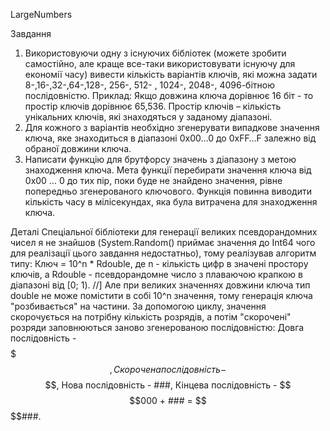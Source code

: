 LargeNumbers

Завдання
1) Використовуючи одну з існуючих бібліотек (можете зробити самостійно, але краще все-таки використовувати існуючу для економії часу) вивести кількість варіантів ключів, які можна задати 8-,16-,32-,64-,128-, 256-, 512- , 1024-, 2048-, 4096-бітною послідовністю.
Приклад: Якщо довжина ключа дорівнює 16 біт - то простір ключів дорівнює 65,536.
Простір ключів – кількість унікальних ключів, які знаходяться у заданому діапазоні.
2) Для кожного з варіантів необхідно згенерувати випадкове значення ключа, яке знаходиться в діапазоні 0x00…0 до 0xFF…F залежно від обраної довжини ключа.
3) Написати функцію для брутфорсу значень з діапазону з метою знаходження ключа. Мета функції перебирати значення ключа від 0x00 ... 0 до тих пір, поки буде не знайдено значення, рівне попередньо згенерованого ключового. Функція повинна виводити кількість часу в мілісекундах, яка була витрачена для знаходження ключа.

Деталі
Спеціальної бібліотеки для генерації великих псевдорандомних чисел я не знайшов (System.Random() приймає значення до Int64 чого для реалізації цього завдання недостатньо), тому реалізував алгоритм типу:
Ключ = 10^n * Rdouble, де n - кількість цифр в значені простору ключів, а Rdouble - псевдорандомне число з плаваючою крапкою в діапазоні від [0; 1).  //]
Але при великих значеннях довжини ключа тип double не може помістити в собі 10^n значення, тому генерація ключа "розбивається" на частини. За допомогою циклу, значення скорочується на потрібну кількість розрядів, а потім "скорочені" розряди заповнюються заново згенерованою послідовністю:
Довга послідовність - $$$$$$$, Скорочена послідовність - $$$$, Нова послідовність - ###, Кінцева послідовність - $$$$000 + ### = $$$$###.
